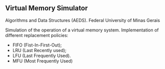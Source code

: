 ## Virtual Memory Simulator
Algorithms and Data Structures (AEDS). Federal University of Minas Gerais

Simulation of the operation of a virtual memory system. Implementation of different replacement policies: 
- FIFO (Fist-In-First-Out); 
- LRU (Last Recently used); 
- LFU (Last Frequently Used).
- MFU (Most Frequently Used)
